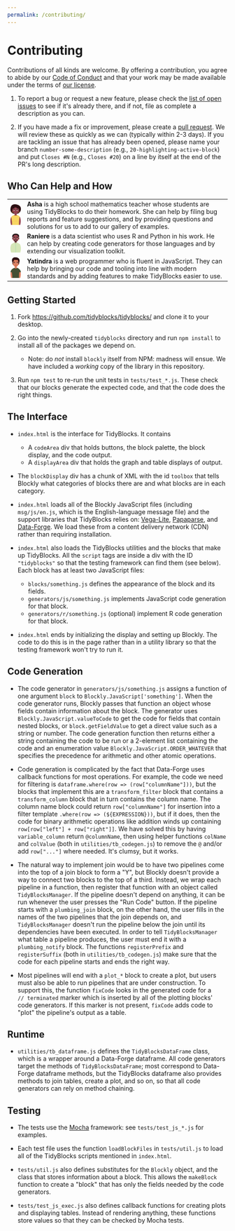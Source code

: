 ```yaml
---
permalink: /contributing/
---
```

# Contributing

Contributions of all kinds are welcome.
By offering a contribution, you agree to abide by our [Code of Conduct](CONDUCT.md)
and that your work may be made available under the terms of [our license](LICENSE.md).

1.  To report a bug or request a new feature,
    please check the [list of open issues](https://github.com/tidyblocks/tidyblocks/issues)
    to see if it's already there,
    and if not,
    file as complete a description as you can.

1.  If you have made a fix or improvement,
    please create a [pull request](https://github.com/tidyblocks/tidyblocks/pulls).
    We will review these as quickly as we can (typically within 2-3 days).
    If you are tackling an issue that has already been opened,
    please name your branch `number-some-description`
    (e.g., `20-highlighting-active-block`)
    and put `Closes #N` (e.g., `Closes #20`)
    on a line by itself at the end of the PR's long description.

## Who Can Help and How

<table cellpadding="5">
  <tr>
    <td><img src="static/asha.svg" width="100px" /></td>
    <td>
      <strong>Asha</strong> is a high school mathematics teacher
      whose students are using TidyBlocks to do their homework.
      She can help by filing bug reports and feature suggestions,
      and by providing questions and solutions for us to add to our gallery of examples.
    </td>
  </tr>
  <tr>
    <td><img src="static/raniere.svg" width="100px" /></td>
    <td>
      <strong>Raniere</strong> is a data scientist
      who uses R and Python in his work.
      He can help by creating code generators for those languages
      and by extending our visualization toolkit.
    </td>
  </tr>
  <tr>
    <td><img src="static/yatindra.svg" width="100px" /></td>
    <td>
      <strong>Yatindra</strong> is a web programmer who is fluent in JavaScript.
      They can help by bringing our code and tooling into line with modern standards
      and by adding features to make TidyBlocks easier to use.
    </td>
  </tr>
</table>

## Getting Started

1.  Fork <https://github.com/tidyblocks/tidyblocks/> and clone it to your desktop.

1.  Go into the newly-created `tidyblocks` directory
    and run `npm install` to install all of the packages we depend on.
    -   Note: do *not* install `blockly` itself from NPM: madness will ensue.
        We have included a *working* copy of the library in this repository.

1.  Run `npm test` to re-run the unit tests in `tests/test_*.js`.
    These check that our blocks generate the expected code,
    and that the code does the right things.

## The Interface

-   `index.html` is the interface for TidyBlocks.  It contains
    -   A `codeArea` div that holds buttons, the block palette, the block display, and the code output.
    -   A `displayArea` div that holds the graph and table displays of output.

-   The `blockDisplay` div has a chunk of XML with the id `toolbox`
    that tells Blockly what categories of blocks there are
    and what blocks are in each category.

-   `index.html` loads all of the Blockly JavaScript files
    (including `msg/js/en.js`, which is the English-language message file)
    and the support libraries that TidyBlocks relies on:
    [Vega-Lite](https://vega.github.io/vega-lite/),
    [Papaparse](https://www.papaparse.com/),
    and [Data-Forge](http://www.data-forge-js.com/).
    We load these from a content delivery network (CDN) rather than requiring installation.

-   `index.html` also loads the TidyBlocks utilities and the blocks that make up TidyBlocks.
    All the `script` tags are inside a div with the ID `"tidyblocks"` so that the testing framework can find them (see below).
    Each block has at least two JavaScript files:
    -   `blocks/something.js` defines the appearance of the block and its fields.
    -   `generators/js/something.js` implements JavaScript code generation for that block.
    -   `generators/r/something.js` (optional) implement R code generation for that block.

-   `index.html` ends by initializing the display and setting up Blockly.
    The code to do this is in the page rather than in a utility library
    so that the testing framework won't try to run it.

## Code Generation

-   The code generator in `generators/js/something.js` assigns a function of one argument `block` to `Blockly.JavaScript['something']`.
    When the code generator runs,
    Blockly passes that function an object whose fields contain information about the block.
    The generator uses `Blockly.JavaScript.valueToCode` to get the code for fields that contain nested blocks,
    or `block.getFieldValue` to get a direct value such as a string or number.
    The code generation function then returns either a string containing the code to be run
    or a 2-element list containing the code and an enumeration value `Blockly.JavaScript.ORDER_WHATEVER`
    that specifies the precedence for arithmetic and other atomic operations.

-   Code generation is complicated by the fact that Data-Forge uses callback functions for most operations.
    For example,
    the code we need for filtering is `dataframe.where(row => (row["columnName"]))`,
    but the blocks that implement this are a `transform_filter` block
    that contains a `transform_column` block that in turn contains the column name.
    The column name block could return `row["columnName"]`
    for insertion into a filter template `.where(row => (${EXPRESSION}))`,
    but if it does,
    then the code for binary arithmetic operations like addition winds up containing
    `row[row["left"] + row["right"]]`.
    We have solved this by having `variable_column` return `@columnName`,
    then using helper functions `colName` and `colValue` (both in `utilities/tb_codegen.js`)
    to remove the `@` and/or add `row["..."]` where needed.
    It's clumsy, but it works.

-   The natural way to implement join would be to have two pipelines come into the top of a join block to form a "Y",
    but Blockly doesn't provide a way to connect two blocks to the top of a third.
    Instead,
    we wrap each pipeline in a function,
    then register that function with an object called `TidyBlocksManager`.
    If the pipeline doesn't depend on anything,
    it can be run whenever the user presses the "Run Code" button.
    If the pipeline starts with a `plumbing_join` block,
    on the other hand,
    the user fills in the names of the two pipelines that the join depends on,
    and `TidyBlocksManager` doesn't run the pipeline below the join
    until its dependencies have been executed.
    In order to tell `TidyBlocksManager` what table a pipeline produces,
    the user must end it with a `plumbing_notify` block.
    The functions `registerPrefix` and `registerSuffix` (both in `utilities/tb_codegen.js`)
    make sure that the code for each pipeline starts and ends the right way.

-   Most pipelines will end with a `plot_*` block to create a plot,
    but users must also be able to run pipelines that are under construction.
    To support this,
    the function `fixCode` looks in the generated code for a `// terminated` marker
    which is inserted by all of the plotting blocks' code generators.
    If this marker is not present,
    `fixCode` adds code to "plot" the pipeline's output as a table.

## Runtime

-   `utilities/tb_dataframe.js` defines the `TidyBlocksDataFrame` class,
    which is a wrapper around a Data-Forge dataframe.
    All code generators target the methods of `TidyBlocksDataFrame`;
    most correspond to Data-Forge dataframe methods,
    but the TidyBlocks dataframe also provides methods to join tables, create a plot, and so on,
    so that all code generators can rely on method chaining.

## Testing

-   The tests use the [Mocha](https://mochajs.org/) framework:
    see `tests/test_js_*.js` for examples.

-   Each test file uses the function `loadBlockFiles` in `tests/util.js`
    to load all of the TidyBlocks scripts mentioned in `index.html`.

-   `tests/util.js` also defines substitutes for the `Blockly` object,
    and the class that stores information about a block.
    This allows the `makeBlock` function to create a "block"
    that has only the fields needed by the code generators.

-   `tests/test_js_exec.js` also defines callback functions for creating plots and displaying tables.
    Instead of rendering anything,
    these functions store values so that they can be checked by Mocha tests.
